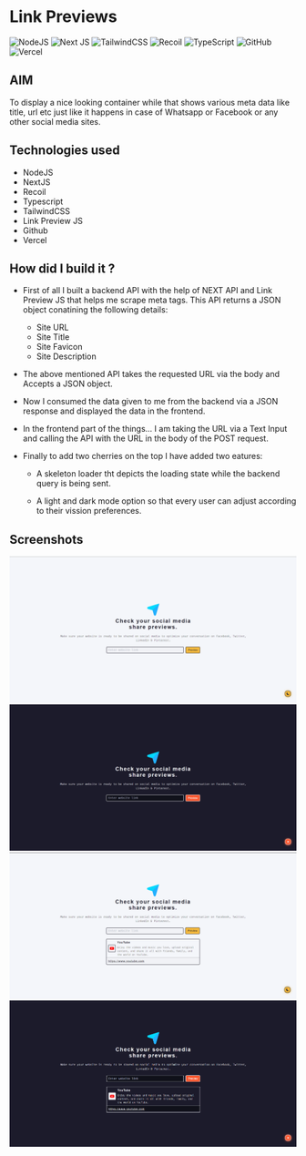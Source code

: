 # Link Previews

![NodeJS](https://img.shields.io/badge/node.js-6DA55F?style=for-the-badge&logo=node.js&logoColor=white)
![Next JS](https://img.shields.io/badge/Next-black?style=for-the-badge&logo=next.js&logoColor=whitev)
![TailwindCSS](https://img.shields.io/badge/tailwindcss-%2338B2AC.svg?style=for-the-badge&logo=tailwind-css&logoColor=white)
![Recoil](https://img.shields.io/badge/-Recoil-%233577E5?style=for-the-badge)
![TypeScript](https://img.shields.io/badge/typescript-%23007ACC.svg?style=for-the-badge&logo=typescript&logoColor=white)
![GitHub](https://img.shields.io/badge/github-%23121011.svg?style=for-the-badge&logo=github&logoColor=white)
![Vercel](https://img.shields.io/badge/vercel-%23000000.svg?style=for-the-badge&logo=vercel&logoColor=white)

## AIM

To display a nice looking container while that shows various meta data like title, url etc just like it happens in case of Whatsapp or Facebook or any other social media sites.

## Technologies used

- NodeJS
- NextJS
- Recoil
- Typescript
- TailwindCSS
- Link Preview JS
- Github
- Vercel

## How did I build it ?

- First of all I built a backend API with the help of NEXT API and Link Preview JS that helps me scrape meta tags. This API returns a JSON object conatining the following details:

  - Site URL
  - Site Title
  - Site Favicon
  - Site Description

- The above mentioned API takes the requested URL via the body and Accepts a JSON object.

- Now I consumed the data given to me from the backend via a JSON response and displayed the data in the frontend.

- In the frontend part of the things... I am taking the URL via a Text Input and calling the API with the URL in the body of the POST request.

- Finally to add two cherries on the top I have added two eatures:

  - A skeleton loader tht depicts the loading state while the backend query is being sent.

  - A light and dark mode option so that every user can adjust according to their vission preferences.

## Screenshots

<img src="https://github.com/Ankan002/link-previewer-findcoder/blob/main/assets/screenshots/light-scr.png"/>

<img src="https://github.com/Ankan002/link-previewer-findcoder/blob/main/assets/screenshots/src-dark.png"/>

<img src="https://github.com/Ankan002/link-previewer-findcoder/blob/main/assets/screenshots/light-result.png"/>

<img src="https://github.com/Ankan002/link-previewer-findcoder/blob/main/assets/screenshots/dark-result.png"/>

